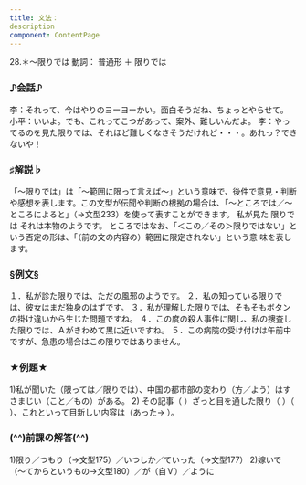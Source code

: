 ```yaml
---
title: 文法：
description
component: ContentPage
---
```



28.＊～限りでは
動詞： 普通形 ＋ 限りでは

### ♪会話♪
李：それって、今はやりのヨーヨーかい。面白そうだね、ちょっとやらせて。 小平：いいよ。でも、これってこつがあって、案外、難しいんだよ。
李：やってるのを見た限りでは、それほど難しくなさそうだけれど・・・。あれっ？できないや！

### ♯解説♭
「～限りでは」は「～範囲に限って言えば～」という意味で、後件で意見・判断や感想を表します。この文型が伝聞や判断の根拠の場合は、「～ところでは／～ところによると」（→文型233）を使って表すことができます。
私が見た 限りでは それは本物のようです。 ところではなお、「＜この／その＞限りではない」という否定の形は、「（前の文の内容の）範囲に限定されない」という意 味を表します。

### §例文§
１．私が診た限りでは、ただの風邪のようです。
２．私の知っている限りでは、彼女はまだ独身のはずです。
３．私が理解した限りでは、そもそもボタンの掛け違いから生じた問題ですね。
４．この度の殺人事件に関し、私の捜査した限りでは、Ａがきわめて黒に近いですね。
５．この病院の受け付けは午前中ですが、急患の場合はこの限りではありません。

### ★例題★
1)私が聞いた（限っては／限りでは）、中国の都市部の変わり（方／よう）はすさまじい（こと／もの）がある。
2) その記事（ ）ざっと目を通した限り（ ）（ ）、これといって目新しい内容は（あった→ ）。

### (^^)前課の解答(^^)
1)限り／つもり（→文型175）／いつしか／ていった（→文型177）
2)嫁いで（～てからというもの→文型180）／が（自Ｖ）／ように
